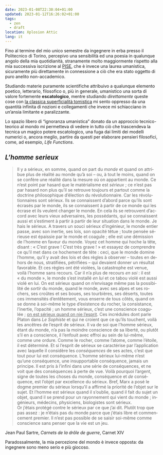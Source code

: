 ```yaml
---
date: 2023-01-08T22:30:04+01:00
updated: 2023-01-12T16:26:02+01:00
tags:
  - zen
  - draft
location: Xplosion Attic
lang: it
---
```

Fino al termine del mio unico semestre da ingegnere in erba presso il Politecnico di Torino, percepivo una sensibilità ed una poesia in qualunque angolo della mia quotidianità, stranamente molto maggiormente rispetto alla mia successiva iscrizione al [PISE](https://unive.it/pise 'Philosophy, International Studies and Economics — Ca’ Foscari University of Venice'), che è invece una laurea umanistica, sicuramente più direttamente in connessione a ciò che era stato oggetto di puro anelito non-accademico.

Studiando materie puramente scientifiche attribuivo a qualunque elemento poetico, letterario, filosofico o, più in generale, umanistico una sorta di valore fortemente **escatologico**, mentre studiando *direttamente* queste cose con [la classica superficialità tomistica](Tomminess.md) mi sento oppresso da una quantità infinita di nozioni e collegamenti che invece mi schiacciano in un’ansia limitante e paralizzante.

Lo spazio libero di “ignoranza umanistica” donato da un approccio tecnico-teorico al mondo mi permetteva di vedere in tutto ciò che trascendeva la tecnica un magico potere escatologico, una fuga dai limiti dei modelli numerici o, ancora meglio, partire da questi per elaborare pensieri filosofici, come, ad esempio, <cite lang='en'>Life Functions</cite>.

## <em lang='fr'>L’homme serieux</em>

<blockquote lang='fr'><p>Il y a sérieux, en somme, quand on part du <em>monde</em> et quand on attribue plus de réalité au monde qu’à soi – ou, à tout le moins, quand on se confère une réalité dans la mesure où on appartient au monde. Ce n’est point par hasard que le matérialisme est <em>sérieux</em> ; ce n’est pas par hasard non plus qu’il se retrouve toujours et partout comme la doctrine philosophique d’élection du révolutionnaire. Car les révolutionnaires sont sérieux. Ils se connaissent d’abord parce qu’ils sont écrasés par le monde, ils se connaissent à partir de ce monde qui les écrase et ils veulent changer le monde. En cela ils se retrouvent d’accord avec leurs vieux adversaires, les possédants, qui se connaissent aussi et s’estiment à partir à partir de leur situation dans le monde. Je hais le sérieux. A travers un souci sérieux d’ingénieur, le monde entier passe, avec son inertie, ses lois, son opacité têtue ; toute pensée sérieuse est épaissie par le monde et coagule ; elle est une démission de l’homme en faveur du monde. Voyez cet homme qui hoche la tête, disant : « C’est grave ! C’est très grave ! » et essayez de comprendre ce qu’il met dans ce hochement de tête : ceci, que le monde domine l’homme, qu’il y avait des lois et des règles à observer – toutes en dehors de nous, stratifiées, pétrifiées – qui devaient donner un résultat favorable. Et ces règles ont été violées, la catastrophe est venue, voilà l’homme sans recours. Car il n’a plus de recours <em>en soi</em> : il est « du monde », le monde s’est installé <em>en lui</em> et ce tabou violé est aussi violé en lui. On est sérieux quand on n’envisage même pas la possibilité de <em>sortir</em> du monde, quand le monde, avec ses alpes et ses rochers, ses croûtes et ses boues, ses tourbières, ses déserts, toutes ces immensités d’entêtement, vous enserre de tous côtés, quand on se donne à soi-même le type d’existence du rocher, la consistance, l’inertie, l’opacité ; un homme sérieux, c’est une conscience coagulée ; <u>on est sérieux quand on nie l’esprit</u>. Ces incrédules dont parle Platon dans <cite>Le Sophiste</cite> et qui ne croient que ce qu’ils touchent, voilà les ancêtres de l’esprit de sérieux. Il va de soi que l’homme sérieux, étant <em>du</em> monde, n’a pas la moindre conscience de sa liberté, ou plutôt s’il en a conscience, il l’enfouit avec effroi au sein de lui-même, comme une ordure. Comme le rocher, comme l’atome, comme l’étoile, il est déterminé. Et si l’esprit de sérieux se caractérise par l’application avec laquelle il considère les <em>conséquences</em> de ses actes, c’est que tout pour lui est conséquence. L’homme sérieux lui-même n’est qu’une conséquence, une insupportable conséquence, jamais un principe. Il est pris à l’infini dans une série de conséquences, et ne voit que des conséquences à perte de vue. Voilà pourquoi l’argent, signe de toutes les choses du monde, conséquence et <em>de</em> conséquence, est l’objet par excellence du sérieux. Bref, Marx a posé le dogme premier du sérieux lorsqu’il a affirmé la priorité de l’objet sur le sujet. Et l’homme est sérieux quand il s’oublie, quand il fait du sujet un objet, quand il se prend pour un rayonnement qui vient du monde ; ingénieurs, médecins, physiciens, biologistes sont sérieux.<br>
Or j’étais protégé contre le sérieux par ce que j’ai dit. Plutôt trop que pas assez : je n’étais pas du monde parce que j’étais libre et commencement premier. Il n’est pas possible de se saisir soi-même comme conscience sans penser que la vie est un jeu.</p></blockquote>

<p class='cite'>Jean Paul Sartre, <cite lang='fr'>Carnets de la drôle de guerre</cite>, Carnet XIV</p>

Paradossalmente, la mia percezione del mondo è invece opposta: da ingegnere sono meno serio e più giocoso.
